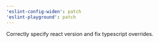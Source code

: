```yaml
---
'eslint-config-widen': patch
'eslint-playground': patch
---
```


Correctly specify react version and fix typescript overrides.
